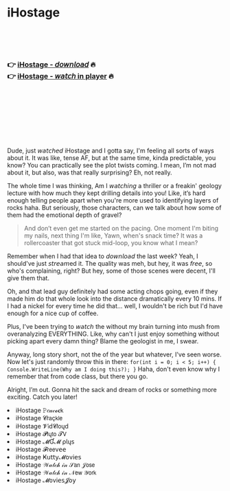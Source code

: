 <h1>iHostage</h1>

<br><br><br>

<h3>👉 <a href="https://Marios-stopchesriaplat1975.github.io/rnzpjcctrx/">iHostage - 𝘥𝘰𝘸𝘯𝘭𝘰𝘢𝘥</a> 🔥<br>
👉 <a href="https://Marios-stopchesriaplat1975.github.io/rnzpjcctrx/">iHostage - 𝘸𝘢𝘵𝘤𝘩 in player</a> 🔥
</h3>



<br><br><br><br><br><br><br>


Dude, just 𝘸𝘢𝘵𝘤𝘩𝘦𝘥 iHostage and I gotta say, I'm feeling all sorts of ways about it. It was like, tense AF, but at the same time, kinda predictable, you know? You can practically see the plot twists coming. I mean, I’m not mad about it, but also, was that really surprising? Eh, not really.

The whole time I was thinking, Am I 𝘸𝘢𝘵𝘤𝘩𝘪𝘯𝘨 a thriller or a freakin' geology lecture with how much they kept drilling details into you! Like, it’s hard enough telling people apart when you're more used to identifying layers of rocks haha. But seriously, those characters, can we talk about how some of them had the emotional depth of gravel?

> And don’t even get me started on the pacing. One moment I'm biting my nails, next thing I'm like, Yawn, when's snack time? It was a rollercoaster that got stuck mid-loop, you know what I mean? 

Remember when I had that idea to 𝘥𝘰𝘸𝘯𝘭𝘰𝘢𝘥 the   last week? Yeah, I should've just 𝘴𝘵𝘳𝘦𝘢𝘮ed it. The quality was meh, but hey, it was 𝘧𝘳𝘦𝘦, so who's complaining, right? But hey, some of those scenes were decent, I'll give them that.

Oh, and that lead guy definitely had some acting chops going, even if they made him do that whole look into the distance dramatically every 10 mins. If I had a nickel for every time he did that... well, I wouldn't be rich but I'd have enough for a nice cup of coffee.

Plus, I've been trying to 𝘸𝘢𝘵𝘤𝘩 the   without my brain turning into mush from overanalyzing EVERYTHING. Like, why can't I just enjoy something without picking apart every damn thing? Blame the geologist in me, I swear.

Anyway, long story short, not the   of the year but whatever, I've seen worse. Now let's just randomly throw this in there: `for(int i = 0; i < 5; i++) { Console.WriteLine(Why am I doing this?); }` Haha, don't even know why I remember that from code class, but there you go.

Alright, I’m out. Gonna hit the sack and dream of rocks or something more exciting. Catch you later!

<li>iHostage 𝙿𝑒𝒶𝒸𝓸𝐜𝗄</li>
<li>iHostage 𝓒𝗋𝖺ç𝗄𝗅𝖾</li>
<li>iHostage 𝓥𝗂ԁ𝓒𝗅𝗈ųԁ</li>
<li>iHostage 𝓟𝗅ų𝗍𝗈 𝓣𝖵</li>
<li>iHostage 𝓜Ɠ𝓜 ρ𝗅ų𝗌</li>
<li>iHostage 𝓕𝗋𝖾𝖾ν𝖾𝖾</li>
<li>iHostage Ҝ𝗎𝗍𝗍𝗒𝓜𝗈ν𝗂𝖾𝗌</li>
<li>iHostage 𝒲𝒶𝓉𝒸𝒽 𝒾𝓃 𝒮𝖺𝗇 𝒥𝗈𝗌𝖾</li>
<li>iHostage 𝒲𝒶𝓉𝒸𝒽 𝒾𝓃 𝒩𝖾𝗐 𝒴𝗈𝗋𝗄</li>
<li>iHostage 𝓜𝗈ν𝗂𝖾𝗌𝓙𝗈𝗒</li>
